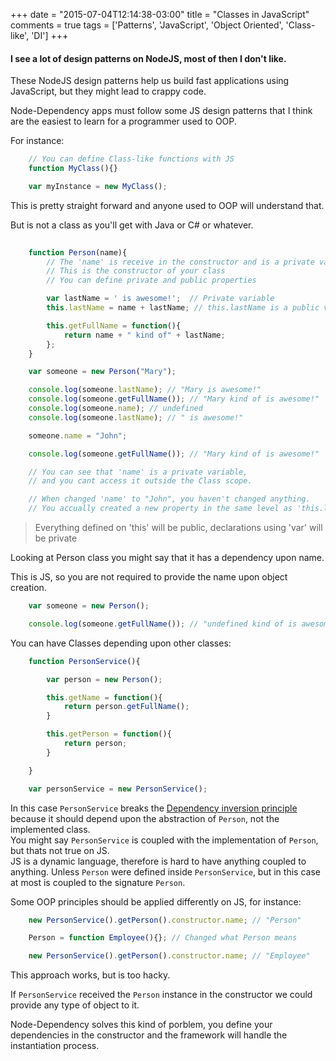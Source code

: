+++
date = "2015-07-04T12:14:38-03:00"
title = "Classes in JavaScript"
comments = true
tags = ['Patterns', 'JavaScript', 'Object Oriented', 'Class-like', 'DI']
+++

#### I see a lot of design patterns on NodeJS, most of then I don't like.  
These NodeJS design patterns help us build fast applications using JavaScript, but they might lead to crappy code.  

Node-Dependency apps must follow some JS design patterns that I think are the easiest to learn for a programmer used to OOP.  

For instance:

```js
    // You can define Class-like functions with JS
    function MyClass(){}

    var myInstance = new MyClass();
```

This is pretty straight forward and anyone used to OOP will understand that.  

But is not a class as you'll get with Java or C# or whatever.


```js
    
    function Person(name){ 
        // The 'name' is receive in the constructor and is a private variable
        // This is the constructor of your class
        // You can define private and public properties

        var lastName = ' is awesome!';  // Private variable
        this.lastName = name + lastName; // this.lastName is a public variable

        this.getFullName = function(){
            return name + " kind of" + lastName;
        };
    }

    var someone = new Person("Mary");

    console.log(someone.lastName); // "Mary is awesome!"
    console.log(someone.getFullName()); // "Mary kind of is awesome!"
    console.log(someone.name); // undefined
    console.log(someone.lastName); // " is awesome!"

    someone.name = "John";

    console.log(someone.getFullName()); // "Mary kind of is awesome!"

    // You can see that 'name' is a private variable,
    // and you cant access it outside the Class scope.

    // When changed 'name' to "John", you haven't changed anything. 
    // You accually created a new property in the same level as 'this.lastName'
```
 
> Everything defined on 'this' will be public, declarations using 'var' will be private

Looking at Person class you might say that it has a dependency upon name.

This is JS, so you are not required to provide the name upon object creation.

```js
    var someone = new Person();

    console.log(someone.getFullName()); // "undefined kind of is awesome!"
```


You can have Classes depending upon other classes:

```js
    function PersonService(){

        var person = new Person();

        this.getName = function(){
            return person.getFullName();
        }

        this.getPerson = function(){
            return person;
        }

    }

    var personService = new PersonService();
```

In this case `PersonService` breaks the [Dependency inversion principle](https://en.wikipedia.org/wiki/Dependency_inversion_principle) because it should depend upon the abstraction of `Person`, not the implemented class.  
You might say `PersonService` is coupled with the implementation of `Person`, but thats not true on JS.  
JS is a dynamic language, therefore is hard to have anything coupled to anything. Unless `Person` were defined inside `PersonService`, but in this case at most is coupled to the signature `Person`.  

Some OOP principles should be applied differently on JS, for instance:

```js
    new PersonService().getPerson().constructor.name; // "Person"

    Person = function Employee(){}; // Changed what Person means

    new PersonService().getPerson().constructor.name; // "Employee"
```


This approach works, but is too hacky.  

If `PersonService` received the `Person` instance in the constructor we could provide any type of object to it.  

Node-Dependency solves this kind of porblem, you define your dependencies in the constructor and the framework will handle the instantiation process.  

